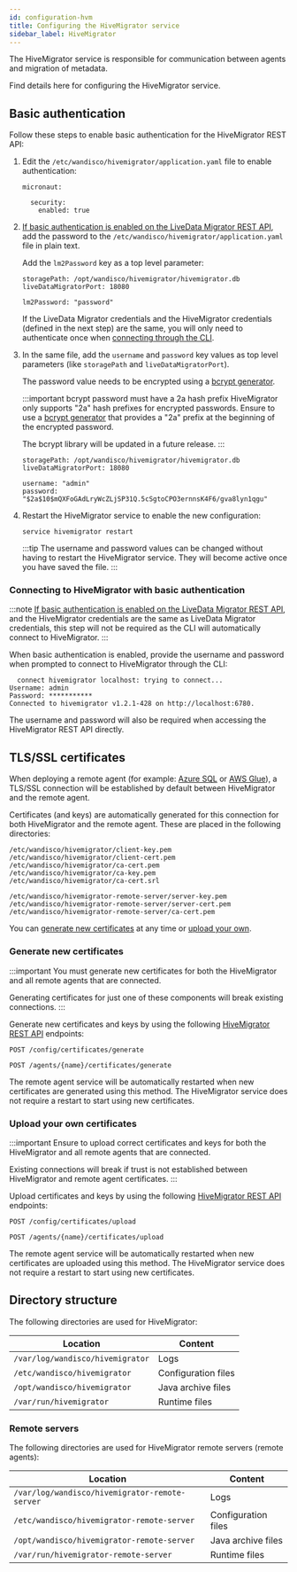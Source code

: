 ```yaml
---
id: configuration-hvm
title: Configuring the HiveMigrator service
sidebar_label: HiveMigrator
---
```


The HiveMigrator service is responsible for communication between agents and migration of metadata.

Find details here for configuring the HiveMigrator service.

## Basic authentication

Follow these steps to enable basic authentication for the HiveMigrator REST API:

1. Edit the `/etc/wandisco/hivemigrator/application.yaml` file to enable authentication:

   ```text title="Change the enabled parameter from false to true"
   micronaut:
   
     security:
       enabled: true
   ```

1. [If basic authentication is enabled on the LiveData Migrator REST API](./configuration-ldm.md#security), add the password to the `/etc/wandisco/hivemigrator/application.yaml` file in plain text.

   Add the `lm2Password` key as a top level parameter:

   ```text title="Example"
   storagePath: /opt/wandisco/hivemigrator/hivemigrator.db
   liveDataMigratorPort: 18080

   lm2Password: "password"
   ```

   If the LiveData Migrator credentials and the HiveMigrator credentials (defined in the next step) are the same, you will only need to authenticate once when [connecting through the CLI](#connecting-to-hivemigrator-with-basic-authentication).

1. In the same file, add the `username` and `password` key values as top level parameters (like `storagePath` and `liveDataMigratorPort`).

   The password value needs to be encrypted using a [bcrypt generator](https://www.browserling.com/tools/bcrypt).

   :::important bcrypt password must have a 2a hash prefix
   HiveMigrator only supports "2a" hash prefixes for encrypted passwords. Ensure to use a [bcrypt generator](https://www.browserling.com/tools/bcrypt) that provides a "2a" prefix at the beginning of the encrypted password.

   The bcrypt library will be updated in a future release.
   :::

   ```text title="Example"
   storagePath: /opt/wandisco/hivemigrator/hivemigrator.db
   liveDataMigratorPort: 18080

   username: "admin"
   password: "$2a$10$mQXFoGAdLryWcZLjSP31Q.5cSgtoCPO3ernnsK4F6/gva8lyn1qgu"
   ```

1. Restart the HiveMigrator service to enable the new configuration:

   ```text
   service hivemigrator restart
   ```

   :::tip
   The username and password values can be changed without having to restart the HiveMigrator service. They will become active once you have saved the file.
   :::

### Connecting to HiveMigrator with basic authentication

:::note
[If basic authentication is enabled on the LiveData Migrator REST API](./configuration-ldm.md#security), and the HiveMigrator credentials are the same as LiveData Migrator credentials, this step will not be required as the CLI will automatically connect to HiveMigrator.
:::

When basic authentication is enabled, provide the username and password when prompted to connect to HiveMigrator through the CLI:

```text title="Example"
  connect hivemigrator localhost: trying to connect...
Username: admin
Password: ***********
Connected to hivemigrator v1.2.1-428 on http://localhost:6780.
```

The username and password will also be required when accessing the HiveMigrator REST API directly.

## TLS/SSL certificates

When deploying a remote agent (for example: [Azure SQL](./command-reference.md#hive-agent-add-azure) or [AWS Glue](./command-reference.md#hive-agent-add-glue)), a TLS/SSL connection will be established by default between HiveMigrator and the remote agent.

Certificates (and keys) are automatically generated for this connection for both HiveMigrator and the remote agent. These are placed in the following directories:

```text title="HiveMigrator"
/etc/wandisco/hivemigrator/client-key.pem
/etc/wandisco/hivemigrator/client-cert.pem
/etc/wandisco/hivemigrator/ca-cert.pem
/etc/wandisco/hivemigrator/ca-key.pem
/etc/wandisco/hivemigrator/ca-cert.srl
```

```text title="Remote agent"
/etc/wandisco/hivemigrator-remote-server/server-key.pem
/etc/wandisco/hivemigrator-remote-server/server-cert.pem
/etc/wandisco/hivemigrator-remote-server/ca-cert.pem
```

You can [generate new certificates](#generate-new-certificates) at any time or [upload your own](#upload-your-own-certificates).

### Generate new certificates

:::important
You must generate new certificates for both the HiveMigrator and all remote agents that are connected.

Generating certificates for just one of these components will break existing connections.
:::

Generate new certificates and keys by using the following [HiveMigrator REST API](./api-reference.md#metadata-migrations) endpoints:

```text title="HiveMigrator"
POST ​/config​/certificates​/generate
```

```text title="Remote agent"
POST ​/agents/{name}/certificates/generate
```

The remote agent service will be automatically restarted when new certificates are generated using this method. The HiveMigrator service does not require a restart to start using new certificates.

### Upload your own certificates

:::important
Ensure to upload correct certificates and keys for both the HiveMigrator and all remote agents that are connected.

Existing connections will break if trust is not established between HiveMigrator and remote agent certificates.
:::

Upload certificates and keys by using the following [HiveMigrator REST API](./api-reference.md#metadata-migrations) endpoints:

```text title="HiveMigrator"
POST ​/config​/certificates​/upload
```

```text title="Remote agent"
POST ​/agents/{name}/certificates/upload
```

The remote agent service will be automatically restarted when new certificates are uploaded using this method. The HiveMigrator service does not require a restart to start using new certificates.

## Directory structure

The following directories are used for HiveMigrator:

| Location | Content |
|---|---|
| `/var/log/wandisco/hivemigrator` | Logs |
| `/etc/wandisco/hivemigrator` | Configuration files |
| `/opt/wandisco/hivemigrator` | Java archive files |
| `/var/run/hivemigrator` | Runtime files |

### Remote servers

The following directories are used for HiveMigrator remote servers (remote agents):

| Location | Content |
|---|---|
| `/var/log/wandisco/hivemigrator-remote-server` | Logs |
| `/etc/wandisco/hivemigrator-remote-server` | Configuration files |
| `/opt/wandisco/hivemigrator-remote-server` | Java archive files |
| `/var/run/hivemigrator-remote-server` | Runtime files |

